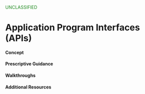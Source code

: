 <p style="color:#228B22">UNCLASSIFIED</p>

<!--- Application Program Interfaces (APIs) --->
# Application Program Interfaces (APIs)

#### Concept

#### Prescriptive Guidance

#### Walkthroughs

#### Additional Resources
